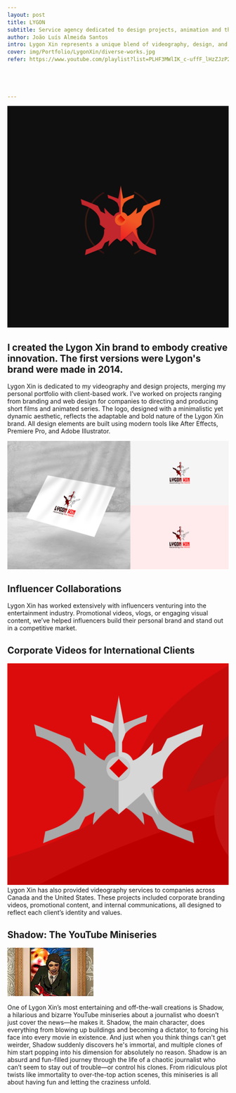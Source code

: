 ```yaml
---
layout: post
title: LYGON
subtitle: Service agency dedicated to design projects, animation and the arts.
author: João Luís Almeida Santos
intro: Lygon Xin represents a unique blend of videography, design, and wild storytelling. From helping influencers find their voice in the entertainment industry to collaborating with companies in Canada and the United States, Lygon Xin’s work is diverse and creative. One of its standout projects is the hilarious and unpredictable YouTube miniseries Shadow.
cover: img/Portfolio/LygonXin/diverse-works.jpg
refer: https://www.youtube.com/playlist?list=PLHF3MWlIK_c-uffF_lHzZJzP2lX4SyhlC




---
```

![Lygon](../img/Logobackground.png)
## I created the Lygon Xin brand to embody creative innovation. The first versions were Lygon's brand were made in 2014.
Lygon Xin is dedicated to my videography and design projects, merging my personal portfolio with client-based work. I’ve worked on projects ranging from branding and web design for companies to directing and producing short films and animated series. The logo, designed with a minimalistic yet dynamic aesthetic, reflects the adaptable and bold nature of the Lygon Xin brand. All design elements are built using modern tools like After Effects, Premiere Pro, and Adobe Illustrator.

![Lygon Mockup](../img/Portfolio/Design/mockup.jpg)

## Influencer Collaborations
Lygon Xin has worked extensively with influencers venturing into the entertainment industry. Promotional videos, vlogs, or engaging visual content, we’ve helped influencers build their personal brand and stand out in a competitive market.

## Corporate Videos for International Clients
![Lygon](../img/lygon.png)
Lygon Xin has also provided videography services to companies across Canada and the United States. These projects included corporate branding videos, promotional content, and internal communications, all designed to reflect each client’s identity and values.

## Shadow: The YouTube Miniseries
![Lygon](../img/Portfolio/Video/shadow.webp)

One of Lygon Xin’s most entertaining and off-the-wall creations is Shadow, a hilarious and bizarre YouTube miniseries about a journalist who doesn’t just cover the news—he makes it. Shadow, the main character, does everything from blowing up buildings and becoming a dictator, to forcing his face into every movie in existence. And just when you think things can't get weirder, Shadow suddenly discovers he's immortal, and multiple clones of him start popping into his dimension for absolutely no reason.
Shadow is an absurd and fun-filled journey through the life of a chaotic journalist who can’t seem to stay out of trouble—or control his clones. From ridiculous plot twists like immortality to over-the-top action scenes, this miniseries is all about having fun and letting the craziness unfold.
